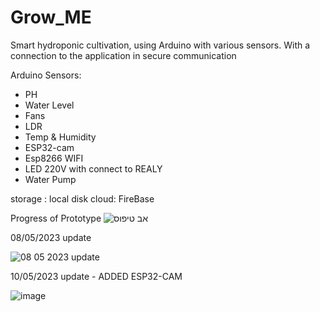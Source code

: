 # Grow_ME
Smart hydroponic cultivation, using Arduino with various sensors.
With a connection to the application in secure communication

Arduino Sensors:
* PH 
* Water Level
* Fans
* LDR
* Temp & Humidity
* ESP32-cam
* Esp8266 WIFI
* LED 220V with connect to REALY
* Water Pump

storage :
local disk
cloud:
FireBase


Progress of Prototype
![אב טיפוס](https://user-images.githubusercontent.com/73774191/233047725-821fae58-06fc-440c-944a-7b562d07ecae.jpg)

08/05/2023 update

![08 05 2023 update](https://user-images.githubusercontent.com/73774191/236766329-35e8e72f-be6c-40be-8a35-999a148492ae.jpg)

10/05/2023 update - ADDED ESP32-CAM 

![image](https://github.com/AlexSerdukov12/Grow_ME/assets/73774191/1ec0ac92-1294-4121-b36b-62b5c7adca91)


